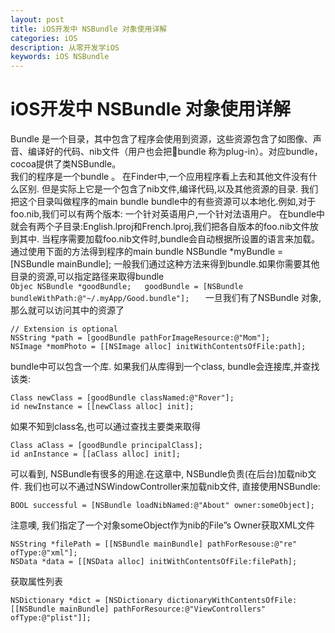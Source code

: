 ```yaml
---
layout: post
title: iOS开发中 NSBundle 对象使用详解
categories: iOS
description: 从零开发学iOS
keywords: iOS NSBundle
---  
```


# iOS开发中 NSBundle 对象使用详解
 Bundle 是一个目录，其中包含了程序会使用到资源，这些资源包含了如图像、声音、编译好的代码、nib文件（用户也会把bundle 称为plug-in）。对应bundle，cocoa提供了类NSBundle。  
    我们的程序是一个bundle 。 在Finder中,一个应用程序看上去和其他文件没有什么区别. 但是实际上它是一个包含了nib文件,编译代码,以及其他资源的目录. 我们把这个目录叫做程序的main bundle
bundle中的有些资源可以本地化.例如,对于foo.nib,我们可以有两个版本: 一个针对英语用户,一个针对法语用户。 在bundle中就会有两个子目录:English.lproj和French.lproj,我们把各自版本的foo.nib文件放到其中. 当程序需要加载foo.nib文件时,bundle会自动根据所设置的语言来加载。  
    通过使用下面的方法得到程序的main bundle
NSBundle *myBundle = [NSBundle mainBundle];
一般我们通过这种方法来得到bundle.如果你需要其他目录的资源,可以指定路径来取得bundle  
    ```Objec
    NSBundle *goodBundle;  
    goodBundle = [NSBundle bundleWithPath:@"~/.myApp/Good.bundle"];  
    ```
一旦我们有了NSBundle 对象,那么就可以访问其中的资源了  
```
// Extension is optional
NSString *path = [goodBundle pathForImageResource:@"Mom"];
NSImage *momPhoto = [[NSImage alloc] initWithContentsOfFile:path];
```  
bundle中可以包含一个库. 如果我们从库得到一个class, bundle会连接库,并查找该类:  
```
Class newClass = [goodBundle classNamed:@"Rover"];
id newInstance = [[newClass alloc] init];
```  
如果不知到class名,也可以通过查找主要类来取得  
```
Class aClass = [goodBundle principalClass];
id anInstance = [[aClass alloc] init];
```  

可以看到, NSBundle有很多的用途.在这章中, NSBundle负责(在后台)加载nib文件. 我们也可以不通过NSWindowController来加载nib文件, 直接使用NSBundle:  

```
BOOL successful = [NSBundle loadNibNamed:@"About" owner:someObject];
```  
注意噢, 我们指定了一个对象someObject作为nib的File”s Owner获取XML文件  

```
NSString *filePath = [[NSBundle mainBundle] pathForResouse:@"re" ofType:@"xml"];
NSData *data = [[NSData alloc] initWithContentsOfFile:filePath];
```  

获取属性列表  
```
NSDictionary *dict = [NSDictionary dictionaryWithContentsOfFile:[[NSBundle mainBundle] pathForResource:@"ViewControllers" ofType:@"plist"]];
```

